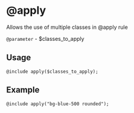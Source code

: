 # @apply

Allows the use of multiple classes in @apply rule

<code>@parameter</code> - $classes_to_apply

## Usage

<code>@include apply($classes_to_apply);</code>

## Example

<code>@include apply("bg-blue-500 rounded");</code>
